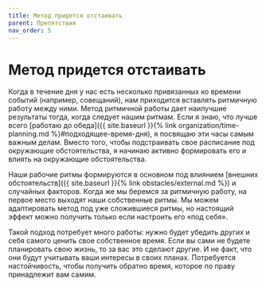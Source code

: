 ```yaml
---
title: Метод придется отстаивать
parent: Препятствия
nav_order: 5
---
```


# Метод придется отстаивать

Когда в течение дня у нас есть несколько привязанных ко времени
событий (например, совещаний), нам приходится вставлять ритмичную
работу между ними. Метод ритмичной работы дает наилучшие результаты
тогда, когда следует нашим ритмам. Если я знаю, что лучше всего
[работаю до обеда]({{ site.baseurl }}{% link
organization/time-planning.md %}#подходящее-время-дня), я посвящаю эти
часы самым важным делам. Вместо того, чтобы подстраивать свое
расписание под окружающие обстоятельства, я начинаю активно
формировать его и влиять на окружающие обстоятельства.

Наши рабочие ритмы формируются в основном под влиянием [внешних
обстоятельств]({{ site.baseurl }}{% link obstacles/external.md %}) и
случайных факторов. Когда же мы беремся за ритмичную работу, на первое
место выходят наши собственные ритмы. Мы можем адаптировать метод под
уже сложившиеся ритмы, но настоящий эффект можно получить только если
настроить его «под себя».

Такой подход потребует много работы: нужно будет убедить других и себя
самого ценить свое собственное время. Если вы сами не будете
планировать свою жизнь, то за вас это сделают другие. И не факт, что
они будут учитывать ваши интересы в своих планах. Потребуется
настойчивость, чтобы получить обратно время, которое по праву
принадлежит вам самим.
